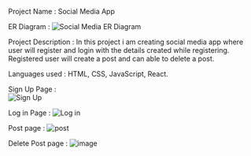Project Name : Social Media App

ER Diagram : 
![Social Media ER Diagram](https://user-images.githubusercontent.com/103069580/177236734-44299670-f488-4392-815e-97c6a55fd4dd.jpeg)

Project Description :
In this project i am creating social media app where user will register and login with the details created while registering. Registered user will create a post and can able to delete a post.

Languages used :
HTML, CSS, JavaScript, React.

Sign Up Page :  
![Sign Up](https://user-images.githubusercontent.com/103069580/177236805-c52ab721-2e78-4d55-95d9-afa74319d2a1.jpg)

Log in Page :
![Log in](https://user-images.githubusercontent.com/103069580/177236821-efed76a0-3741-4657-af28-4a20c07d1db8.jpg)

Post page :
![post](https://user-images.githubusercontent.com/103069580/177237133-f16f722f-492b-478a-93e2-6c18ce048f05.jpeg)

Delete Post page :
![image](https://user-images.githubusercontent.com/103069580/177874220-d93fe337-e93b-4dff-afb9-fcda78aae4ef.png)

